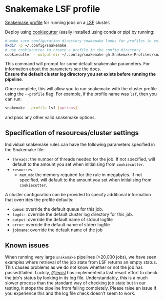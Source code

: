 # Snakemake LSF profile

[Snakemake profile][profile] for running jobs on a [LSF][lsf] cluster.

Deploy using [cookiecutter][cookiecutter-repo] (easily installed using conda or
pip) by running:

[profile]: https://snakemake.readthedocs.io/en/stable/executable.html#profiles
[lsf]: https://www.ibm.com/support/knowledgecenter/en/SSETD4_9.1.2/lsf_command_ref/bsub.1.html
[cookiecutter-repo]: https://github.com/audreyr/cookiecutter

```bash
# make sure configuration directory snakemake looks for profiles in exists
mkdir -p ~/.config/snakemake
# use cookiecutter to create a profile in the config directory
cookiecutter --output-dir ~/.config/snakemake gh:Snakemake-Profiles/snakemake-lsf
```

This command will prompt for some default snakemake
parameters. For information about the parameters see the [docs][snakemake_params].  
**Ensure the default cluster log directory you set exists before running the pipeline**.  

[snakemake_params]: https://snakemake.readthedocs.io/en/stable/executable.html#all-options

Once complete, this will allow you to run snakemake with the cluster
profile using the `--profile` flag. For example, if the profile name
was `lsf`, then you can run:

```bash
snakemake --profile lsf [options]
```

and pass any other valid snakemake options.

## Specification of resources/cluster settings

Individual snakemake rules can have the following parameters specified in the
Snakemake file:

-   `threads`: the number of threads needed for the job. If not specified, will 
    default to the amount you set when initialising from `cookiecutter`.
-   `resources`
    -   `mem_mb`: the memory required for the rule in megabytes. If not specified, will 
    default to the amount you set when initialising from `cookiecutter`.

A cluster configuration can be provided to specify additional information that overrides 
the profile defaults:

-   `queue`: override the default queue for this job.
-   `logdir`: override the default cluster log directory for this job.
-   `output`: override the default name of stdout logfile
-   `error`: override the default name of stderr logfile
-   `jobname`: override the default name of the job

## Known issues
When running very large `snakemake` pipelines (>20,000 jobs), we have seen examples where
retrieval of the job state from LSF returns an empty status. This causes problems as we
do not know whether or not the job has passed/failed. Luckily, [@leoisl][leandro] has
implemented a last resort effort to check the job's status by looking in its log file.
Understandably, this is a much slower process than the standard way of checking job state
but in our testing, it stops the pipeline from failing completely. Please raise an issue
if you experience this and the log file check doesn't seem to work.

[leandro]: https://github.com/leoisl